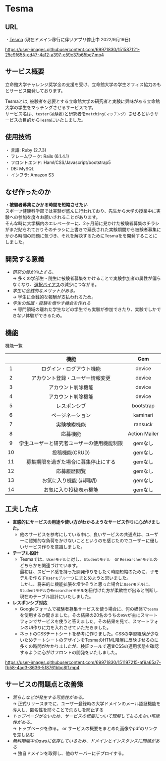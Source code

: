 # Tesma
## URL 
・[Tesma](http://tesma.jp/) (現在ドメイン移行に伴いアプリ停止中 2022/9月19日)

https://user-images.githubusercontent.com/69971830/151587121-25c9f655-cd47-4a12-a397-c59c37b65be7.mp4






## サービス概要
立命館大学チャレンジ奨学金の支援を受け、立命館大学の学生オフィス協力のもとサービス開発しております。


Tesmaとは, 被験者を必要とする立命館大学の研究者と実験に興味がある立命館大学の学生をマッチングさせるサービスです。  
サービス名は、`tester(被験者)`と研究者を`matching(マッチング）`させるというサービスの目的から`Tesma`にいたしました。 



## 使用技術  
・ 言語: Ruby (2.7.3)  
・ フレームワーク: Rails (6.1.4.1)  
・ フロントエンド: Haml/CSS/Javascript/bootstrap5  
・ DB: MySQL  
・ インフラ: Amazon S3

## なぜ作ったのか
**・被験者募集にかかる時間を短縮させたい**  
   スポーツ健康科学部では実験が盛んに行われており、先生から大学の授業中に実験への参加を度々お願いされることがあります。  
   そんな時に大学構内のエレベーターに、2ヶ月前に見かけた被験者募集のチラシがまだ貼られておりそのチラシに上書きで延長された実験期間から被験者募集にかかる時間の問題に気づき、それを解決するためにTesmaをを開発することにしました。
   
## 開発する意義

  - *研究の質が向上する。*  
        → 多くの学部生・院生に被験者募集をかけることで実験参加者の属性が偏らなくなり、[選択バイアス](https://jeaweb.jp/glossary/glossary012.html)の減少につながる。  
  - *学生に金銭的なメリットがある。*  
        → 学生に金銭的な報酬が支払われるため。
  - *学生の知識・経験を増やす機会を作れる*  
        → 専門領域の離れた学生などの学生でも実験が参加できたり、実験でしかできない体験ができるため。
       
 
## 機能
機能一覧

|  | 機能 | Gem |
|:---:|:---:|:---:|
|1|ログイン・ログアウト機能 |device|
|2|アカウント登録・ユーザー情報変更 |device|
|3|アカウント削除機能|device|
|4|アカウント削除機能|device|
|5|レスポンシブ|bootstrap|
|6|ページネーション|kaminari|
|7|実験検索機能|ransuck|
|8|応募機能|Action Mailer|
|9|学生ユーザーと研究者ユーザーの使用機能制限|gemなし|
|10|投稿機能(CRUD)|gemなし|
|11|募集期限を過ぎた場合に募集停止にする|gemなし|
|12|応募履歴閲覧|gemなし|
|13|お気に入り機能 (非同期）|gemなし|
|14|お気に入り投稿表示機能|gemなし|

## 工夫した点
- **直感的にサービスの用途や使い方がわかるようなサービス作りに心がけました。**
    - 他のサービスを参考にしている中に、良いサービスの共通点は、ユーザーに認知的な負荷をかけないことというのを感じたのでユーザーに優しいサービス作りを意識しました。  
- **テーブル設計**
    - Tesmaでは、`Userモデル`に対し、`Studentモデル`　or `Researcherモデル`のどちらかを関連づけています。  
    最初は、スピード感を持った開発作りをしたく時間短縮のために、子モデルを作らず`Userモデル`一つにまとめようと思いました。  
しかし、将来的に機能拡張を増やそうと思った場合に`Userモデル`に、`Studentモデル`か`Researcherモデル`を紐付けた方が柔軟性が出ると判断し現在のテーブル設計にいたしました。  
- **レスポンシブ対応**
    - Googleフォームで被験者募集サービスを使う場合に、何の媒体で`tesma`を使用するか聞きました。その結果の20名のうちの`95%`が主にスマートフォンでサービスを使うと答えました。その結果を見て、スマートフォンのUI作りに力を入れさせていただきました。  
    - ネットのCSSチートシートを参考に作りました。CSSの学習経験が少ないためチートシートのデザインをTesmaのHTML階層に反映させるのに多くの時間がかかりましたが、検証ツールで適宜CSSの適用状態を確認するように心がけフロントの開発をいたしました。
   
https://user-images.githubusercontent.com/69971830/151197215-af9a65a7-fb58-4ad3-8636-5f8761bbc8ff.mp4


    

## サービスの問題点と改善策
- *荒らしなどが発生する可能性がある。*  
     → 正式リリースまでに、ユーザー登録時の大学ドメインのメール認証機能を導入し、匿名性を防ぐことで荒らしを防止する  
- *トップページがないため、サービスの概要について理解してもらえない可能性がある。*  
     → トップページを作る。 or サービスの概要をまとめた画像やpdfのリンクを差し込む  
- *無料期間中のawsに依存しているため、ドメインとインスタンスに問題がある*  
     → 独自ドメインを取得し、他のサーバーにデプロイする。
